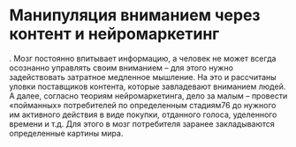 # Манипуляция вниманием через контент и нейромаркетинг

. Мозг постоянно впитывает информацию, а человек не может всегда осознанно управлять своим вниманием – для этого нужно задействовать затратное медленное мышление. На это и рассчитаны уловки поставщиков контента, которые завладевают вниманием людей. А далее, согласно теориям нейромаркетинга, дело за малым – провести «пойманных» потребителей по определенным стадиям76 до нужного им активного действия в виде покупки, отданного голоса, уделенного времени и т.д. Для этого в мозг потребителя заранее закладываются определенные картины мира.
